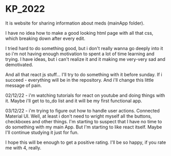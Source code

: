 # KP_2022
It is website for sharing information about meds (mainApp folder).

I have no idea how to make a good looking html page with all that css, which breaking down after every edit. 

I tried hard to do something good, but i don't really wanna go deeply into it so i'm not having enough motivation to spent a lot of time learning and trying. I have ideas, but i can't realize it and it making me very-very sad and demotivated.

And all that react js  stuff... I'll try to do something with it before sunday. If i succeed - everything will be in the repository. And i'll change this little message of pain.

02/12/22 - i'm watching tutorials for react on youtube and doing things with it. Maybe i'll get to to_do list and it will be my first functional app.

03/12/22 - i'm trying to figure out how to handle user actions. Connected Material UI. Well, at least i don't need to wright myself all the buttons, checkboxes and other things. I'm starting to suspect that I have no time to do something with my main App. But I'm starting to like react itself. Maybe I'll continue studying it just for fun.


I hope this will be enough to get a positive rating. I'll be so happy, if you rate me with 4, really. 
